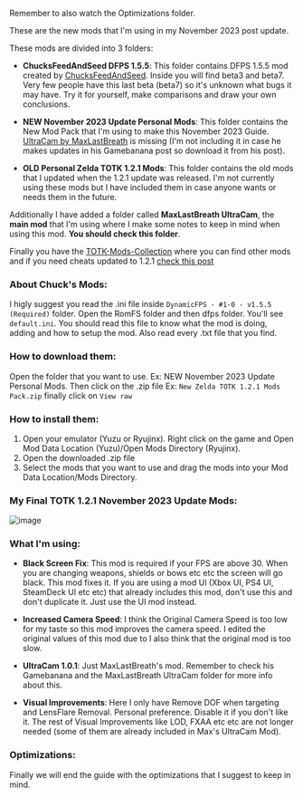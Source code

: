 Remember to also watch the Optimizations folder.

These are the new mods that I'm using in my November 2023 post update.

These mods are divided into 3 folders:

- **ChucksFeedAndSeed DFPS 1.5.5**: This folder contains DFPS 1.5.5 mod created by [ChucksFeedAndSeed](https://www.reddit.com/user/ChucksFeedAndSeed/submitted/). Inside you will find beta3 and beta7. Very few people have this last beta (beta7) so it's unknown what bugs it may have. Try it for yourself, make comparisons and draw your own conclusions. 

- **NEW November 2023 Update Personal Mods**: This folder contains the New Mod Pack that I'm using to make this November 2023 Guide. [UltraCam by MaxLastBreath](https://gamebanana.com/mods/480138) is missing (I'm not including it in case he makes updates in his Gamebanana post so download it from his post).

- **OLD Personal Zelda TOTK 1.2.1 Mods**: This folder contains the old mods that I updated when the 1.2.1 update was released. I'm not currently using these mods but I have included them in case anyone wants or needs them in the future.

Additionally I have added a folder called **MaxLastBreath UltraCam**, the **main mod** that I'm using where I make some notes to keep in mind when using this mod. **You should check this folder**.

Finally you have the [TOTK-Mods-Collection](https://github.com/hoverbike1/TOTK-Mods-collection/tree/main) where you can find other mods and if you need cheats updated to 1.2.1 [check this post](https://github.com/bad1dea/NXCheats/pull/143/files#diff-297a7a079b7022e482c041464258903777f84db6b70640e2b47a78fe1b23e2bd)

### About Chuck's Mods:

I higly suggest you read the .ini file inside ```DynamicFPS - #1-0 - v1.5.5 (Required)``` folder. Open the RomFS folder and then dfps folder. You'll see `default.ini`. You should read this file to know what the mod is doing, adding and how to setup the mod. Also read every .txt file that you find.

### How to download them:

Open the folder that you want to use. Ex: NEW November 2023 Update Personal Mods. Then click on the .zip file Ex: `New Zelda TOTK 1.2.1 Mods Pack.zip` finally click on `View raw`

### How to install them:

1. Open your emulator (Yuzu or Ryujinx). Right click on the game and Open Mod Data Location (Yuzu)/Open Mods Directory (Ryujinx).
2. Open the downloaded .zip file
3. Select the mods that you want to use and drag the mods into your Mod Data Location/Mods Directory.

### My Final TOTK 1.2.1 November 2023 Update Mods:

![image](https://i.imgur.com/3XQ8e8B.png)

### What I'm using:

- **Black Screen Fix**: This mod is required if your FPS are above 30. When you are changing weapons, shields or bows etc etc the screen will go black. This mod fixes it. If you are using a mod UI (Xbox UI, PS4 UI, SteamDeck UI etc etc) that already includes this mod, don't use this and don't duplicate it. Just use the UI mod instead.

- **Increased Camera Speed**: I think the Original Camera Speed is too low for my taste so this mod improves the camera speed. I edited the original values of this mod due to I also think that the original mod is too slow.

- **UltraCam 1.0.1**: Just MaxLastBreath's mod. Remember to check his Gamebanana and the MaxLastBreath UltraCam folder for more info about this.

- **Visual Improvements**: Here I only have Remove DOF when targeting and LensFlare Removal. Personal preference. Disable it if you don't like it. The rest of Visual Improvements like LOD, FXAA etc etc are not longer needed (some of them are already included in Max's UltraCam Mod).

### Optimizations:

Finally we will end the guide with the optimizations that I suggest to keep in mind.